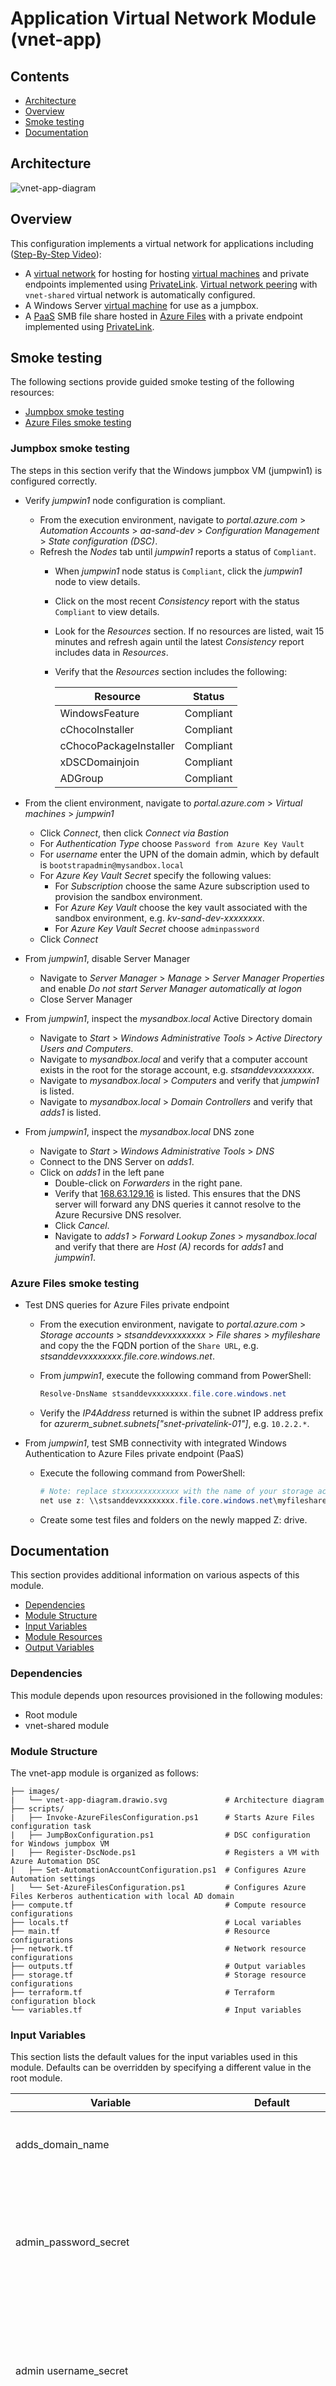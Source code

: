 # Application Virtual Network Module (vnet-app)

## Contents

* [Architecture](#architecture)
* [Overview](#overview)
* [Smoke testing](#smoke-testing)
* [Documentation](#documentation)

## Architecture

![vnet-app-diagram](./images/vnet-app-diagram.drawio.svg)

## Overview

This configuration implements a virtual network for applications including ([Step-By-Step Video](https://youtu.be/J7jK-dxiFrA)):

* A [virtual network](https://learn.microsoft.com/azure/azure-glossary-cloud-terminology#vnet) for hosting for hosting [virtual machines](https://learn.microsoft.com/azure/azure-glossary-cloud-terminology#vm) and private endpoints implemented using [PrivateLink](https://learn.microsoft.com/azure/azure-sql/database/private-endpoint-overview). [Virtual network peering](https://learn.microsoft.com/azure/virtual-network/virtual-network-peering-overview) with `vnet-shared` virtual network is automatically configured.
* A Windows Server [virtual machine](https://learn.microsoft.com/azure/azure-glossary-cloud-terminology#vm) for use as a jumpbox.
* A [PaaS](https://azure.microsoft.com/overview/what-is-paas/) SMB file share hosted in [Azure Files](https://learn.microsoft.com/azure/storage/files/storage-files-introduction) with a private endpoint implemented using [PrivateLink](https://learn.microsoft.com/azure/azure-sql/database/private-endpoint-overview).

## Smoke testing

The following sections provide guided smoke testing of the following resources:

* [Jumpbox smoke testing](#jumpbox-smoke-testing)
* [Azure Files smoke testing](#azure-files-smoke-testing)

### Jumpbox smoke testing

The steps in this section verify that the Windows jumpbox VM (jumpwin1) is configured correctly.

* Verify *jumpwin1* node configuration is compliant.
  * From the execution environment, navigate to *portal.azure.com* > *Automation Accounts* > *aa-sand-dev* > *Configuration Management* > *State configuration (DSC)*.
  * Refresh the *Nodes* tab until *jumpwin1* reports a status of `Compliant`.
    * When *jumpwin1* node status is `Compliant`, click the *jumpwin1* node to view details.
    * Click on the most recent *Consistency* report with the status `Compliant` to view details.
    * Look for the *Resources* section. If no resources are listed, wait 15 minutes and refresh again until the latest *Consistency* report includes data in *Resources*.
    * Verify that the *Resources* section includes the following:

      Resource | Status
      --- | ---
      WindowsFeature | Compliant
      cChocoInstaller | Compliant
      cChocoPackageInstaller | Compliant
      xDSCDomainjoin | Compliant
      ADGroup | Compliant

* From the client environment, navigate to *portal.azure.com* > *Virtual machines* > *jumpwin1*
  * Click *Connect*, then click *Connect via Bastion*
  * For *Authentication Type* choose `Password from Azure Key Vault`
  * For *username* enter the UPN of the domain admin, which by default is `bootstrapadmin@mysandbox.local`
  * For *Azure Key Vault Secret* specify the following values:
    * For *Subscription* choose the same Azure subscription used to provision the sandbox environment.
    * For *Azure Key Vault* choose the key vault associated with the sandbox environment, e.g. *kv-sand-dev-xxxxxxxx*.
    * For *Azure Key Vault Secret* choose `adminpassword`
  * Click *Connect*

* From *jumpwin1*, disable Server Manager
  * Navigate to *Server Manager* > *Manage* > *Server Manager Properties* and enable *Do not start Server Manager automatically at logon*
  * Close Server Manager

* From *jumpwin1*, inspect the *mysandbox.local* Active Directory domain
  * Navigate to *Start* > *Windows Administrative Tools* > *Active Directory Users and Computers*.
  * Navigate to *mysandbox.local* and verify that a computer account exists in the root for the storage account, e.g. *stsanddevxxxxxxxx*.
  * Navigate to *mysandbox.local* > *Computers* and verify that *jumpwin1* is listed.
  * Navigate to *mysandbox.local* > *Domain Controllers* and verify that *adds1* is listed.

* From *jumpwin1*, inspect the *mysandbox.local* DNS zone
  * Navigate to *Start* > *Windows Administrative Tools* > *DNS*
  * Connect to the DNS Server on *adds1*.
  * Click on *adds1* in the left pane
    * Double-click on *Forwarders* in the right pane.
    * Verify that [168.63.129.16](https://learn.microsoft.com/azure/virtual-network/what-is-ip-address-168-63-129-16) is listed. This ensures that the DNS server will forward any DNS queries it cannot resolve to the Azure Recursive DNS resolver.
    * Click *Cancel*.
    * Navigate to *adds1* > *Forward Lookup Zones* > *mysandbox.local* and verify that there are *Host (A)* records for *adds1* and *jumpwin1*.

### Azure Files smoke testing

* Test DNS queries for Azure Files private endpoint
  * From the execution environment, navigate to *portal.azure.com* > *Storage accounts* > *stsanddevxxxxxxxx* > *File shares* > *myfileshare* and copy the the FQDN portion of the `Share URL`, e.g. *stsanddevxxxxxxxx.file.core.windows.net*.
  * From *jumpwin1*, execute the following command from PowerShell:
  
    ```powershell
    Resolve-DnsName stsanddevxxxxxxxx.file.core.windows.net
    ```

  * Verify the *IP4Address* returned is within the subnet IP address prefix for *azurerm_subnet.subnets["snet-privatelink-01"]*, e.g. `10.2.2.*`.

* From *jumpwin1*, test SMB connectivity with integrated Windows Authentication to Azure Files private endpoint (PaaS)
  * Execute the following command from PowerShell:
  
    ```powershell
    # Note: replace stxxxxxxxxxxxxx with the name of your storage account
    net use z: \\stsanddevxxxxxxxx.file.core.windows.net\myfileshare
    ```

  * Create some test files and folders on the newly mapped Z: drive.

## Documentation

This section provides additional information on various aspects of this module.

* [Dependencies](#dependencies)
* [Module Structure](#module-structure)
* [Input Variables](#input-variables)
* [Module Resources](#module-resources)
* [Output Variables](#output-variables)

### Dependencies

This module depends upon resources provisioned in the following modules:

* Root module
* vnet-shared module

### Module Structure

The vnet-app module is organized as follows:

```plaintext
├── images/
|   └── vnet-app-diagram.drawio.svg             # Architecture diagram
├── scripts/
|   ├── Invoke-AzureFilesConfiguration.ps1      # Starts Azure Files configuration task
|   ├── JumpBoxConfiguration.ps1                # DSC configuration for Windows jumpbox VM    
|   ├── Register-DscNode.ps1                    # Registers a VM with Azure Automation DSC
|   ├── Set-AutomationAccountConfiguration.ps1  # Configures Azure Automation settings
|   └── Set-AzureFilesConfiguration.ps1         # Configures Azure Files Kerberos authentication with local AD domain
├── compute.tf                                  # Compute resource configurations   
├── locals.tf                                   # Local variables
├── main.tf                                     # Resource configurations  
├── network.tf                                  # Network resource configurations  
├── outputs.tf                                  # Output variables
├── storage.tf                                  # Storage resource configurations
├── terraform.tf                                # Terraform configuration block
└── variables.tf                                # Input variables
```

### Input Variables

This section lists the default values for the input variables used in this module. Defaults can be overridden by specifying a different value in the root module.

Variable | Default | Description
--- | --- | ---
adds_domain_name | | The domain name defined in the vnet-shared module.
admin_password_secret | | The name of the key vault secret that contains the password for the admin account. Defined in the vnet-shared module.
admin username_secret | | The name of the key vault secret that contains the user name for the admin account. Defined in the vnet-shared module.
automation_account_name | | The name of the Azure Automation account used for DSC. Defined in the vnet-shared module.
dns_server | | The IP address of the DNS server used for the virtual network. Defined in the vnet-shared module.
firewall_route_table_id | | The ID of the route table used for the firewall. Defined in the vnet-shared module.
key_vault_id | | The ID of the key vault defined in the root module.
key_vault_name | | The name of the key vault defined in the root module.
location | | The location defined in the root module.
resource_group_name | | The name of the resource group defined in the root module.
storage_container_name | scripts | The name of the storage container used to store scripts.
storage_share_name | myfileshare | The name of the Azure Files share.
storage_share_quota_gb | 1024 | The quota for the Azure Files share in GB.
subnet_application_address_prefix | `10.2.0.0/24` | The address prefix for the application subnet.
subnet_appservice_address_prefix | `10.2.4.0/24` | The address prefix for the app service subnet.
subnet_database_address_prefix | `10.2.1.0/24` | The address prefix for the database subnet.
subnet_misc_address_prefix | `10.2.3.0/24` | The address prefix for the miscellaneous subnet.
subnet_privatelink_address_prefix | `10.2.2.0/24` | The address prefix for the private link subnet.
tags | | The tags defined in the root module..
unique_seed | | The unique seed used to generate unique names for resources. Defined in the root module.
user_object_id | | The object ID of the interactive user. Defined in the root module.
virtual_network_shared_id | | The resource ID of the shared services virtual network (vnet-shared). Defined in the root module.
virtual_network_shared_name | | The name of the shared services virtual network (vnet-shared). Defined in the root module.
vm_jumpbox_win_image_offer | `WindowsServer` | The offer type of the virtual machine image used to create the Windows Jumpbox VM.
vm_jumpbox_win_image_publisher | `MicrosoftWindowsServer` | The publisher for the virtual machine image used to create the Windows Jumpbox VM.
vm_jumpbox_win_image_sku | `2025-datacenter-azure-edition` | The SKU for the virtual machine image used to create the Windows Jumpbox VM.
vm_jumpbox_win_image_version | `Latest` | The version of the virtual machine image used to create the Windows Jumpbox VM.
vm_jumpbox_win_name | jumpwin1 | The name of the Windows jumpbox VM.
vm_jumpbox_win_size | `Standard_B2ls_v2` | The size of the Windows jumpbox VM.
vm_jumpbox_win_storage_account_type | `Standard_LRS` | The storage account type used for the managed disks attached to the Windows jumpbox VM.
vnet_address_space | `10.2.0.0/16` | The address space for the application virtual network.
vnet_name | app | The name of the application virtual network.

### Module Resources

This section lists the resources included in this configuration.

Address | Name | Notes
--- | --- | ---
module.vnet_app[0].azurerm_network_security_group.groups[*] | | NSGs for each subnet.
module.vnet_app[0].azurerm_network_security_rule.rules[*] | | NSG rules for each NSG. See locals.tf for rule definitions.
module.vnet_app[0].azurerm_private_dns_a_record.storage_blob | | A record for the blob storage private endpoint.
module.vnet_app[0].azurerm_private_dns_a_record.storage_file | | A record for the file storage private endpoint.
module.vnet_app[0].azurerm_private_dns_zone.zones["privatelink.api.azureml.ms"] | | Private DNS zone for use with AI Foundry.
module.vnet_app[0].azurerm_private_dns_zone.zones["privatelink.azurecr.io"] | | Private DNS zone for Azure Container Registry.
module.vnet_app[0].azurerm_private_dns_zone.zones["privatelink.blob.core.windows.net"] | | Private DNS zone for Azure Blob storage.
module.vnet_app[0].azurerm_private_dns_zone.zones["privatelink.cognitiveservices.azure.com"] | | Private DNS zone for use with AI Foundry.
module.vnet_app[0].azurerm_private_dns_zone.zones["privatelink.database.windows.net"] | | Private DNS zone for Azure SQL Database.
module.vnet_app[0].azurerm_private_dns_zone.zones["privatelink.documents.azure.com"] | | Private DNS zone for Azure Cosmos DB.
module.vnet_app[0].azurerm_private_dns_zone.zones["privatelink.file.core.windows.net"] | | Private DNS zone for Azure Files.
module.vnet_app[0].azurerm_private_dns_zone.zones["privatelink.mysql.database.azure.com"] | | Private DNS zone for Azure MySQL Database.
module.vnet_app[0].azurerm_private_dns_zone.zones["privatelink.notebooks.azure.net"] | | Private DNS zone for use with AI Foundry.
module.vnet_app[0].azurerm_private_dns_zone.zones["privatelink.openai.azure.com"] | | Private DNS zone for use with AI Foundry.
module.vnet_app[0].azurerm_private_dns_zone.zones["privatelink.search.windows.net"] | | Private DNS zone for use with AI Foundry.
module.vnet_app[0].azurerm_private_dns_zone_virtual_network_link.vnet_app_links[*] | | Private DNS zone virtual network links for the application virtual network.
module.vnet_app[0].azurerm_private_dns_zone_virtual_network_link.vnet_shared_links[*] | | Private DNS zone virtual network links for the shared services virtual network.
module.vnet_app[0].azurerm_private_endpoint.storage_blob | pe&#8209;sand&#8209;dev&#8209;storage&#8209;blob | Private endpoint for the blob storage endpoint.
module.vnet_app[0].azurerm_private_endpoint.storage_file | pe&#8209;sand&#8209;dev&#8209;storage&#8209;file | Private endpoint for the file storage endpoint.
module.vnet_app[0].azurerm_role_assignment.assignments_storage[*] | | Role assignments for the storage account as defined in locals.tf.
module.vnet_app[0].azurerm_role_assignment.assignments_vm_win[*] | | Role assignments for the Windows jumpbox VM as defined in locals.tf.
module.vnet_app[0].azurerm_storage_account.this | stsanddevxxxxxxxx | Storage account for the blob and file storage.
module.vnet_app[0].azurerm_storage_blob.remote_scripts["orchestrator"] | Invoke-AzureFilesConfiguration.ps1 | Orchestration script run by custom script extension on the Windows jumpbox VM to launch Set-AzureFilesConfiguration.ps1 as a task.
module.vnet_app[0].azurerm_storage_blob.remote_scripts["worker"] | Set-AzureFilesConfiguration.ps1 | Worker script run by Invoke-AzureFilesConfiguration.ps1 on the Windows jumpbox VM to configure Azure Files Kerberos authentication with local AD domain.
module.vnet_app[0].azurerm_storage_container.this | scripts | Storage container for scripts.
module.vnet_app[0].azurerm_storage_share.this | myfileshare | Azure Files share for the sandbox environment.
module.vnet_app[0].azurerm_subnet.subnets["snet-app-01"] | | Dedicated subnet for jumbox VMs, application servers and web front ends.
module.vnet_app[0].azurerm_subnet.subnets["snet-appservice-01"] | | Dedicated subnet for Azure App Service.
module.vnet_app[0].azurerm_subnet.subnets["snet-db-01"] | | Dedicated subnet for database server VMs.
module.vnet_app[0].azurerm_subnet.subnets["snet-misc-03"] | | Reserved for future use by optional configurations.
module.vnet_app[0].azurerm_subnet.subnets["snet-privatelink-01"] | | Dedicated subnet for PrivateLink endpoints.
module.vnet_app[0].azurerm_subnet_network_security_group_association.associations[*] | | Associates the NSGs with the subnets.
module.vnet_app[0].azurerm_subnet_route_table_association.associations[*] | | Associates the route table with the subnets.
module.vnet_app[0].azurerm_virtual_machine_extension.this | | Custom script extension for the Windows jumpbox VM.
module.vnet_app[0].azurerm_virtual_network.this | vnet&#8209;sand&#8209;dev&#8209;app | Virtual network for application workloads in the sandbox environment.
module.vnet_app[0].azurerm_virtual_network_peering.app_to_shared | | Virtual network peering from the application virtual network to the shared services virtual network (vnet-shared).
module.vnet_app[0].azurerm_virtual_network_peering.shared_to_app | | Virtual network peering from the shared services virtual network (vnet-shared) to the application virtual network.
module.vnet_app[0].azurerm_windows_virtual_machine.this | jumpwin1 | Domain joined Windows jumpbox VM. Required to establish Azure Files AD integration.

### Output Variables

This section includes a list of output variables returned by the module.

Name | Default | Comments
--- | --- | ---
azure_files_config_vm_extension_id | | Dependent modules can reference this output to determine if Azure Files configuration is complete.
private_dns_zones | | A map of private DNS zones provisioned in the module.
resource_ids | | A map of resource IDs for key resources in the module.
resource_names | | A map of resource names for key resources in the module.
storage_container_name | scripts | The name of the storage container used to store scripts.
storage_endpoints | | A map of storage endpoints for blob and file storage.
storage_share_name | myfileshare | The name of the Azure Files share.
subnets | | A list of subnets provisioned in the application virtual network.
